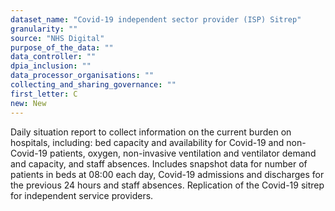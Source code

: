 ```yaml
---
dataset_name: "Covid-19 independent sector provider (ISP) Sitrep"
granularity: ""
source: "NHS Digital"
purpose_of_the_data: ""
data_controller: ""
dpia_inclusion: ""
data_processor_organisations: ""
collecting_and_sharing_governance: ""
first_letter: C
new: New
---
```

Daily situation report to collect information on the current burden on hospitals, including: bed capacity and availability for Covid-19 and non-Covid-19 patients, oxygen, non-invasive ventilation and ventilator demand and capacity, and staff absences. Includes snapshot data for number of patients in beds at 08:00 each day, Covid-19 admissions and discharges for the previous 24 hours and staff absences. Replication of the Covid-19 sitrep for independent service providers.